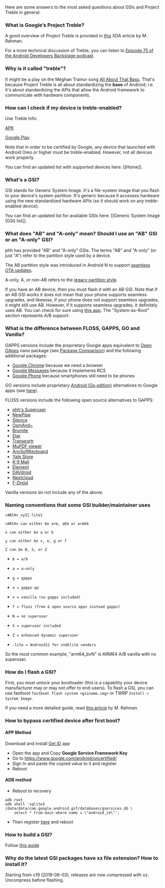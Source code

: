 Here are some answers to the most asked questions about GSIs and Project Treble in general:

### What is Google’s Project Treble?

A good overview of Project Treble is provided in [this](https://www.xda-developers.com/googles-project-treble-modularize-android-so-oems-can-update-devices-faster/) XDA article by M. Rahman.

For a more technical discussion of Treble, you can listen to [Episode 75 of the Android Developers Backstage podcast](http://androidbackstage.blogspot.ca/2017/08/episode-75-project-treble-for-hal-of-it.html).

### Why is it called "treble"?

It might be a play on the Meghan Trainor song [All About That Bass](https://youtu.be/7PCkvCPvDXk). That's  because Project Treble is all about standardizing the **base** of Android; i.e. it's about standardizing the APIs that allow the Android framework to communicate with hardware components.

### How can I check if my device is treble-enabled?

Use Treble Info:

[APK](https://gitlab.com/hackintosh5/TrebleInfo/-/releases)

[Google Play](https://play.google.com/store/apps/details?id=tk.hack5.treblecheck)

Note that in order to be certified by Google, any device that launched with Android Oreo or higher must be treble-enabled. However, not all devices work properly.

You can find an updated list with supported devices here: [[Home]].

### What's a GSI?

GSI stands for Generic System Image. It's a file-system image that you flash to your device's system partition.  It's generic because it accesses hardware using the new standardized hardware APIs (so it should work on any treble-enabled device).

You can find an updated list for available GSIs here: [[Generic System Image (GSI) list]].

### What does "AB" and "A-only" mean? Should I use an "AB" GSI or an "A-only" GSI?

phh has provided "AB" and "A-only" GSIs.  The terms "AB" and "A-only" (or just "A") refer to the partition style used by a device.

The AB partition style was introduced in Android N to support [seamless OTA updates](https://source.android.com/devices/tech/ota/ab/).

A-only, A, or non-AB refers to the [legacy partition style](https://source.android.com/devices/tech/ota/nonab/).

If you have an AB device, then you must flash it with an AB GSI. Note that if an AB GSI works it does not mean that your phone supports seamless upgrades, and likewise, if your phone does not support seamless upgrades, it might still use AB. However, if it supports seamless upgrades, it definitely uses AB. You can check for sure using [this app](https://play.google.com/store/apps/details?id=tk.hack5.treblecheck). The "System-as-Root" section represents A/B support.

### What is the difference between FLOSS, GAPPS, GO and Vanilla?

GAPPS versions include the proprietary Google apps equivalent to [Open GApps](http://opengapps.org) nano package (see [Package Comparison](https://github.com/opengapps/opengapps/wiki/Package-Comparison)) and the following additional packages:
* [Google Chrome](https://play.google.com/store/apps/details?id=com.android.chrome) because we need a browser
* [Google Messages](https://play.google.com/store/apps/details?id=com.google.android.apps.messaging) because it implements RCS
* [Google Phone](https://play.google.com/store/apps/details?id=com.google.android.dialer) because smartphones still need to be phones

GO versions include proprietary [Android (Go edition)](https://www.android.com/versions/go-edition/) alternatives to Google apps (see [here](https://github.com/phhusson/gapps-go/blob/master/gapps-go.mk#L8)).

FLOSS versions include the following open source alternatives to GAPPS:
* [phh's Superuser](https://f-droid.org/en/packages/me.phh.superuser/)
* [NewPipe](https://f-droid.org/en/packages/org.schabi.newpipe/)
* [Silence](https://f-droid.org/en/packages/org.smssecure.smssecure/)
* [OsmAnd~](https://f-droid.org/en/packages/net.osmand.plus/)
* [Bromite](https://github.com/bromite/bromite/)
* [Etar](https://f-droid.org/en/packages/ws.xsoh.etar/)
* [Transportr](https://f-droid.org/en/packages/de.grobox.liberario/)
* [MuPDF viewer](https://f-droid.org/en/packages/com.artifex.mupdf.viewer.app/)
* [AnySoftKeyboard](https://f-droid.org/en/packages/com.menny.android.anysoftkeyboard/)
* [Yalp Store](https://f-droid.org/en/packages/com.github.yeriomin.yalpstore/)
* [K-9 Mail](https://f-droid.org/en/packages/com.fsck.k9/)
* [Element](https://f-droid.org/en/packages/im.vector.app/)
* [DAVdroid](https://f-droid.org/en/packages/at.bitfire.davdroid/)
* [Nextcloud](https://f-droid.org/en/packages/com.nextcloud.client/)
* [F-Droid](https://f-droid.org/en/packages/org.fdroid.fdroid/)

Vanilla versions do not include any of the above.

### Naming conventions that some GSI builder/maintainer uses

`<ARCH>_xyZ{-lite}`

`<ARCH> can either be arm, a64 or arm64`

`x can either be a or b`

`y can either be v, o, g or f`

`Z can be N, S, or Z`


* `b = a/b`

* `a = a-only`


* `g = gapps`

* `o = gapps-go`

* `v = vanilla (no gapps included)`

* `f = floss (free & open source apps instead gapps)`


* `N = no superuser`

* `S = superuser included`

* `Z = enhanced dynamic superuzer`


* `-lite = Android11 for vndklite vendors`


So the most common example, "arm64_bvN" is ARM64 A/B vanilla with no superuser.

### How do I flash a GSI?

First, you must unlock your bootloader (this is a capability your device manufacturer may or may not offer to end-users).
To flash a GSI, you can use fastboot ```fastboot flash system <gsiname.img>``` or TWRP ```Install > System Image```.

If you need a more detailed guide, read [this article](https://www.xda-developers.com/flash-generic-system-image-project-treble-device/) by M. Rahman.


### How to bypass certified device after first boot?
#### APP Method
Download and install [Get ID](https://f-droid.org/en/packages/makeinfo.com.getid/) app

- Open the app and Copy **Google Service Framework Key**
- Go to https://www.google.com/android/uncertified/
- Sign In and paste the copied value to it and register
- Reboot

#### ADB method
- Reboot to recovery

```
adb root
adb shell 'sqlite3 /data/data/com.google.android.gsf/databases/gservices.db \
    select * from main where name = \"android_id\"';
```
- Then register [here](https://www.google.com/android/uncertified/) and reboot


### How to build a GSI?

Follow [this guide](https://github.com/phhusson/treble_experimentations/wiki/How-to-build-a-GSI%3F)

### Why do the latest GSI packages have xz file extension? How to install it?

Starting from v19 (2018-06-03), releases are now compressed with xz. Uncompress before flashing.
